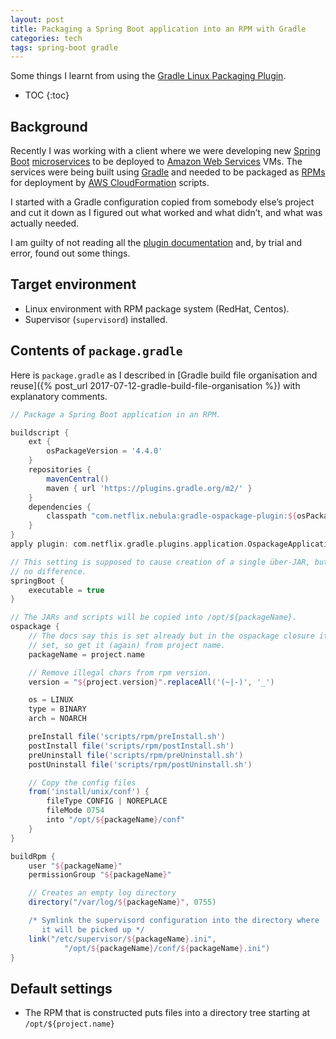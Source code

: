 ```yaml
---
layout: post
title: Packaging a Spring Boot application into an RPM with Gradle
categories: tech
tags: spring-boot gradle
---
```


Some things I learnt from using the
[Gradle Linux Packaging Plugin](https://github.com/nebula-plugins/gradle-ospackage-plugin).

* TOC
{:toc}

## Background

Recently I was working with a client where we were developing new
[Spring Boot](https://projects.spring.io/spring-boot/)
[microservices](https://en.wikipedia.org/wiki/Microservices)
to be deployed to [Amazon Web Services](https://aws.amazon.com/)
VMs. The services were being built using [Gradle](https://gradle.org/)
and needed to be packaged as [RPMs](https://en.wikipedia.org/wiki/Rpm_(software))
for deployment by [AWS CloudFormation](https://aws.amazon.com/cloudformation/) scripts.

I started with a Gradle configuration copied from somebody else’s project and
cut it down as I figured out what worked and what didn’t, and what was actually
needed.

I am guilty of not reading all the [plugin
documentation](https://github.com/nebula-plugins/gradle-ospackage-plugin/wiki)
and, by trial and error, found out some things.

## Target environment

* Linux environment with RPM package system (RedHat, Centos).
* Supervisor (`supervisord`) installed.

## Contents of `package.gradle`

Here is `package.gradle` as I described in [Gradle build file organisation and reuse]({% post_url
2017-07-12-gradle-build-file-organisation %}) with explanatory comments.

```groovy
// Package a Spring Boot application in an RPM.

buildscript {
    ext {
        osPackageVersion = '4.4.0'
    }
    repositories {
        mavenCentral()
        maven { url 'https://plugins.gradle.org/m2/' }
    }
    dependencies {
        classpath "com.netflix.nebula:gradle-ospackage-plugin:${osPackageVersion}"
    }
}
apply plugin: com.netflix.gradle.plugins.application.OspackageApplicationPlugin

// This setting is supposed to cause creation of a single über-JAR, but I found it makes
// no difference.
springBoot {
    executable = true
}

// The JARs and scripts will be copied into /opt/${packageName}.
ospackage {
    // The docs say this is set already but in the ospackage closure it is not
    // set, so get it (again) from project name.
    packageName = project.name

    // Remove illegal chars from rpm version.
    version = "${project.version}".replaceAll('(~|-)', '_')

    os = LINUX
    type = BINARY
    arch = NOARCH

    preInstall file('scripts/rpm/preInstall.sh')
    postInstall file('scripts/rpm/postInstall.sh')
    preUninstall file('scripts/rpm/preUninstall.sh')
    postUninstall file('scripts/rpm/postUninstall.sh')

    // Copy the config files
    from('install/unix/conf') {
        fileType CONFIG | NOREPLACE
        fileMode 0754
        into "/opt/${packageName}/conf"
    }
}

buildRpm {
    user "${packageName}"
    permissionGroup "${packageName}"

    // Creates an empty log directory
    directory("/var/log/${packageName}", 0755)

    /* Symlink the supervisord configuration into the directory where
       it will be picked up */
    link("/etc/supervisor/${packageName}.ini",
            "/opt/${packageName}/conf/${packageName}.ini")
}
```

## Default settings

* The RPM that is constructed puts files into a directory tree starting at
  `/opt/${project.name}`
